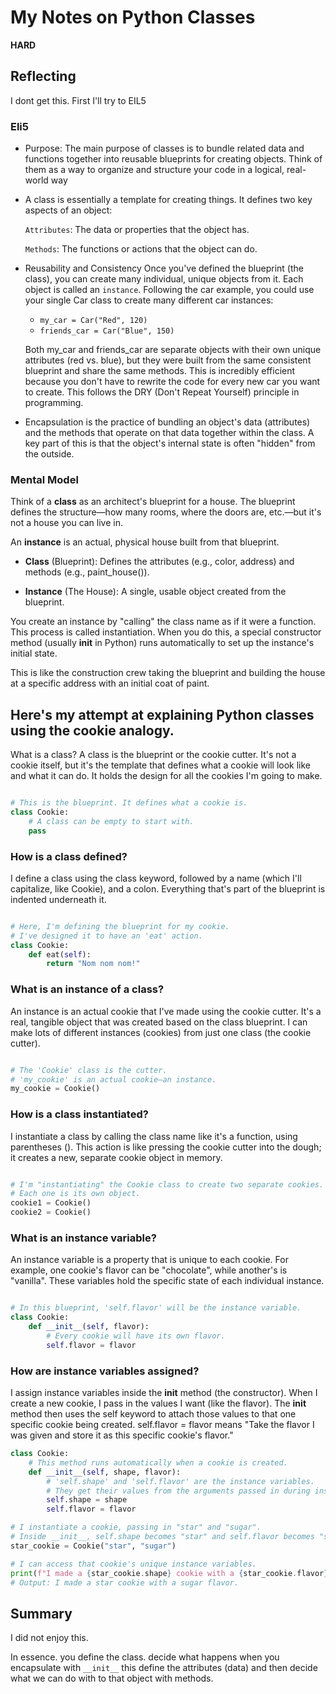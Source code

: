 # My Notes on Python Classes

**HARD**
## Reflecting 
I dont get this. First I'll try to EIL5

### Eli5

* Purpose: The main purpose of classes is to bundle related data and functions together into reusable blueprints for creating objects. Think of them as a way to organize and structure your code in a logical, real-world way

* A class is essentially a template for creating things. It defines two key aspects of an object:

    `Attributes`: The data or properties that the object has.

    `Methods`: The functions or actions that the object can do.
* Reusability and Consistency Once you've defined the blueprint (the class), you can create many individual, unique objects from it. Each object is called an `instance`. Following the car example, you could use your single Car class to create many different car instances:

    * `my_car = Car("Red", 120)`
    * `friends_car = Car("Blue", 150)`

    Both my_car and friends_car are separate objects with their own unique attributes (red vs. blue), but they were built from the same consistent blueprint and share the same methods. This is incredibly efficient because you don't have to rewrite the code for every new car you want to create. This follows the DRY (Don't Repeat Yourself) principle in programming.

* Encapsulation is the practice of bundling an object's data (attributes) and the methods that operate on that data together within the class. A key part of this is that the object's internal state is often "hidden" from the outside.

### Mental Model


Think of a __class__ as an architect's blueprint for a house. The blueprint defines the structure—how many rooms, where the doors are, etc.—but it's not a house you can live in. 

An __instance__ is an actual, physical house built from that blueprint.

* __Class__ (Blueprint): Defines the attributes (e.g., color, address) and methods (e.g., paint_house()).

* __Instance__ (The House): A single, usable object created from the blueprint.

You create an instance by "calling" the class name as if it were a function. This process is called instantiation. When you do this, a special constructor method (usually __init__ in Python) runs automatically to set up the instance's initial state.

This is like the construction crew taking the blueprint and building the house at a specific address with an initial coat of paint.


## Here's my attempt at explaining Python classes using the cookie analogy. 

What is a class?
A class is the blueprint or the cookie cutter. It's not a cookie itself, but it's the template that defines what a cookie will look like and what it can do. It holds the design for all the cookies I'm going to make.

```Python

# This is the blueprint. It defines what a cookie is.
class Cookie:
    # A class can be empty to start with.
    pass
```

### How is a class defined?
I define a class using the class keyword, followed by a name (which I'll capitalize, like Cookie), and a colon. Everything that's part of the blueprint is indented underneath it.

```Python

# Here, I'm defining the blueprint for my cookie.
# I've designed it to have an 'eat' action.
class Cookie:
    def eat(self):
        return "Nom nom nom!"
```

### What is an instance of a class?
An instance is an actual cookie that I've made using the cookie cutter. It's a real, tangible object that was created based on the class blueprint. I can make lots of different instances (cookies) from just one class (the cookie cutter).


```python

# The 'Cookie' class is the cutter.
# 'my_cookie' is an actual cookie—an instance.
my_cookie = Cookie()
```

### How is a class instantiated?
I instantiate a class by calling the class name like it's a function, using parentheses (). This action is like pressing the cookie cutter into the dough; it creates a new, separate cookie object in memory.

```Python

# I'm "instantiating" the Cookie class to create two separate cookies.
# Each one is its own object.
cookie1 = Cookie()
cookie2 = Cookie()
```
### What is an instance variable?
An instance variable is a property that is unique to each cookie. For example, one cookie's flavor can be "chocolate", while another's is "vanilla". These variables hold the specific state of each individual instance.


```Python

# In this blueprint, 'self.flavor' will be the instance variable.
class Cookie:
    def __init__(self, flavor):
        # Every cookie will have its own flavor.
        self.flavor = flavor
```

### How are instance variables assigned?
I assign instance variables inside the __init__ method (the constructor). When I create a new cookie, I pass in the values I want (like the flavor). The __init__ method then uses the self keyword to attach those values to that one specific cookie being created. self.flavor = flavor means "Take the flavor I was given and store it as this specific cookie's flavor."


```Python
class Cookie:
    # This method runs automatically when a cookie is created.
    def __init__(self, shape, flavor):
        # 'self.shape' and 'self.flavor' are the instance variables.
        # They get their values from the arguments passed in during instantiation.
        self.shape = shape
        self.flavor = flavor

# I instantiate a cookie, passing in "star" and "sugar".
# Inside __init__, self.shape becomes "star" and self.flavor becomes "sugar" for this cookie.
star_cookie = Cookie("star", "sugar")

# I can access that cookie's unique instance variables.
print(f"I made a {star_cookie.shape} cookie with a {star_cookie.flavor} flavor.")
# Output: I made a star cookie with a sugar flavor.
```
## Summary 
I did not enjoy this. 

In essence. you define the class. decide what happens when you encapsulate with `__init__` this define the attributes (data) and then decide what we can do with to that object with methods.

